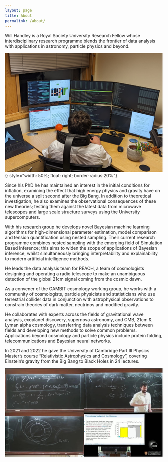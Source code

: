 ```yaml
---
layout: page
title: About
permalink: /about/
---
```



Will Handley is a Royal Society University Research Fellow whose interdisciplinary research programme blends the frontier of data analysis with applications in astronomy, particle physics and beyond.

![Will Handley](/assets/images/computer_1.jpeg){: style="width: 50%; float: right; border-radius:20%"}

Since his PhD he has maintained an interest in the initial conditions for inflation, examining the effect that high energy physics and gravity have on the universe a split second after the Big Bang. In addition to theoretical investigation, he also examines the observational consequences of these new theories; testing them against the latest data from microwave telescopes and large scale structure surveys using the University supercomputers.

With his [research group](/students) he develops novel Bayesian machine learning algorithms for high-dimensional parameter estimation, model comparison and tension quantification using nested sampling. Their current research programme combines nested sampling with the emerging field of Simulation Based Inference; this aims to widen the scope of applications of Bayesian inference, whilst simultaneously bringing interpretability and explainability to modern artificial intelligence methods. 

He leads the data analysis team for REACH, a team of cosmologists designing and operating a radio telescope to make an unambiguous detection of the global 21cm signal coming from the cosmic dawn.

As a convener of the GAMBIT cosmology working group, he works with a community of cosmologists, particle physicists and statisticians who use terrestrial collider data in conjunction with astrophysical observations to constrain theories of dark matter, neutrinos and modified gravity.

He collaborates with experts across the fields of gravitational wave analysis, exoplanet discovery, supernova astronomy, and CMB, 21cm & Lyman alpha cosmology, transferring data analysis techniques between fields and developing new methods to solve common problems. Applications beyond cosmology and particle physics include protein folding, telecommunications and Bayesian neural networks.

In 2021 and 2022 he gave the University of Cambridge Part III Physics Master’s course “Relativistic Astrophysics and Cosmology”, covering Einstein’s gravity from the Big Bang to Black Holes in 24 lectures.

![Will Handley](/assets/images/blackboard.png)
